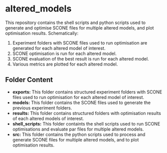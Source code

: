 # altered_models
This repository contains the shell scripts and python scripts used to generate and optimise SCONE files for multiple altered models, and plot optimisation results.
Schematically:
1. Experiment folders with SCONE files used to run optimisation are generated for each altered model of interest.
2. SCONE optimisation is run for each altered model.
3. SCONE evaluation of the best result is run for each altered model.
4. Various metrics are plotted for each altered model.

## Folder Content
+ **exports:** This folder contains structured experiment folders with SCONE files used to run optimisation for each altered model of interest.
+ **models:** This folder contains the SCONE files used to generate the previous experiment folders.
+ **results:** This folder contains structured folders with optimisation results of each altered models of interest.
+ **shell_scripts:** This folder containts the shell scripts used to run SCONE optimisations and evaluate par files for multiple altered models.
+ **src:** This folder contains the python scripts used to process and generate SCONE files for multiple altered models, and to plot optimisation results.
